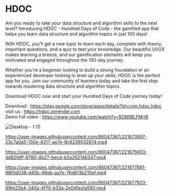 # HDOC

Are you ready to take your data structure and algorithm skills to the next level? Introducing HDOC - Hundred Days of Code - the gamified app that helps you learn data structure and algorithm topics in just 100 days!

With HDOC, you'll get a new topic to learn each day, complete with theory, important questions, and a quiz to test your knowledge. Our beautiful UI/UX makes learning a breeze, and our gamification elements will keep you motivated and engaged throughout the 100-day journey.

Whether you're a beginner looking to build a strong foundation or an experienced developer looking to level up your skills, HDOC is the perfect app for you. Join our community of learners today and take the first step towards mastering data structure and algorithm topics.

Download HDOC now and start your Hundred Days of Code journey today!<br>

Download : https://play.google.com/store/apps/details?id=com.hdoc.hdoc<br>
visit us : https://hdoc.onrender.com<br>
Demo full video : https://www.youtube.com/watch?v=SOMtBLFMrt8<br>

![Desktop - 1 (1)](https://github.com/Sumitmaithani/HDOC/assets/86047367/095e88c9-e663-4027-a503-1dcc9dc6ebfd)

https://user-images.githubusercontent.com/86047367/221873897-23c7a0a5-130e-4317-ae7e-8c6239532874.mp4

https://user-images.githubusercontent.com/86047367/221875603-dd82fdff-8760-4b27-becd-b2a262146347.mp4

https://user-images.githubusercontent.com/86047367/221877881-98f0d038-d45b-46eb-aa7e-76d613b210ef.mp4

https://user-images.githubusercontent.com/86047367/221877923-99fe22b4-340a-4f70-b33a-2e0dfaa1a590.mp4


